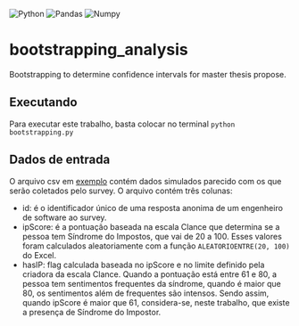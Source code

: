 ![Python](https://img.shields.io/badge/Python-3.7-blue)
![Pandas](https://img.shields.io/badge/Pandas-1.0.3-blue)
![Numpy](https://img.shields.io/badge/Numpy-1.17.2-blue)

# bootstrapping_analysis
Bootstrapping to determine confidence intervals for master thesis propose.

## Executando
Para executar este trabalho, basta colocar no terminal 
``` python bootstrapping.py ```

## Dados de entrada
O arquivo csv em [exemplo](./150respostasExemplo.csv) contém dados simulados parecido com os que serão coletados pelo survey.
O arquivo contém três colunas: 
- id: é o identificador único de uma resposta anonima de um engenheiro de software ao survey.
- ipScore: é a pontuação baseada na escala Clance que determina se a pessoa tem Síndrome do Impostos, que vai de 20 a 100. Esses valores foram calculados aleatoriamente com a função ```ALEATORIOENTRE(20, 100)``` do Excel.
- hasIP: flag calculada baseada no ipScore e no limite definido pela criadora da escala Clance. Quando a pontuação está entre 61 e 80, a pessoa tem sentimentos frequentes da síndrome, quando é maior que 80, os sentimentos além de frequentes são intensos. Sendo assim, quando ipScore é maior que 61, considera-se, neste trabalho, que existe a presença de Síndrome do Impostor.